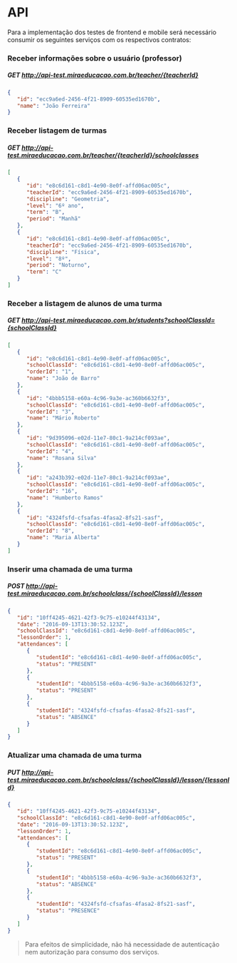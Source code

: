 # API
Para a implementação dos testes de frontend e mobile será necessário consumir os seguintes serviços com os respectivos contratos:

### Receber informações sobre o usuário (professor)


##### GET http://api-test.miraeducacao.com.br/teacher/{teacherId}
```json
{
   "id": "ecc9a6ed-2456-4f21-8909-60535ed1670b",
   "name": "João Ferreira"
}
```

### Receber listagem de turmas

##### GET http://api-test.miraeducacao.com.br/teacher/{teacherId}/schoolclasses
```json
[
   {
      "id": "e8c6d161-c8d1-4e90-8e0f-affd06ac005c",
      "teacherId": "ecc9a6ed-2456-4f21-8909-60535ed1670b",
      "discipline": "Geometria",
      "level": "6º ano",
      "term": "B",
      "period": "Manhã"
   },
   {
      "id": "e8c6d161-c8d1-4e90-8e0f-affd06ac005c",
      "teacherId": "ecc9a6ed-2456-4f21-8909-60535ed1670b",
      "discipline": "Física",
      "level": "8º",
      "period": "Noturno",
      "term": "C"
   }
]
```

### Receber a listagem de alunos de uma turma

##### GET 	http://api-test.miraeducacao.com.br/students?schoolClassId={schoolClassId}
```json
[
   {
      "id": "e8c6d161-c8d1-4e90-8e0f-affd06ac005c",
      "schoolClassId": "e8c6d161-c8d1-4e90-8e0f-affd06ac005c",
      "orderId": "1",
      "name": "João de Barro"
   },
   {
      "id": "4bbb5158-e60a-4c96-9a3e-ac360b6632f3",
      "schoolClassId": "e8c6d161-c8d1-4e90-8e0f-affd06ac005c",
      "orderId": "3",
      "name": "Mário Roberto"
   },
   {
      "id": "9d395096-e02d-11e7-80c1-9a214cf093ae",
      "schoolClassId": "e8c6d161-c8d1-4e90-8e0f-affd06ac005c",
      "orderId": "4",
      "name": "Rosana Silva"
   },
   {
      "id": "a243b392-e02d-11e7-80c1-9a214cf093ae",
      "schoolClassId": "e8c6d161-c8d1-4e90-8e0f-affd06ac005c",
      "orderId": "16",
      "name": "Humberto Ramos"
   },
   {
      "id": "4324fsfd-cfsafas-4fasa2-8fs21-sasf",
      "schoolClassId": "e8c6d161-c8d1-4e90-8e0f-affd06ac005c",
      "orderId": "8",
      "name": "Maria Alberta"
   }
]
```

### Inserir uma chamada de uma turma

##### POST 	http://api-test.miraeducacao.com.br/schoolclass/{schoolClassId}/lesson
```json
{
   "id": "10ff4245-4621-42f3-9c75-e10244f43134",
   "date": "2016-09-13T13:30:52.123Z",
   "schoolClassId": "e8c6d161-c8d1-4e90-8e0f-affd06ac005c",
   "lessonOrder": 1,
   "attendances": [
      {
         "studentId": "e8c6d161-c8d1-4e90-8e0f-affd06ac005c",
         "status": "PRESENT"
      },
      {
         "studentId": "4bbb5158-e60a-4c96-9a3e-ac360b6632f3",
         "status": "PRESENT"
      },
      {
         "studentId": "4324fsfd-cfsafas-4fasa2-8fs21-sasf",
         "status": "ABSENCE"
      }
   ]
}
```

### Atualizar uma chamada de uma turma

##### PUT 	http://api-test.miraeducacao.com.br/schoolclass/{schoolClassId}/lesson/{lessonId}
```json
{
   "id": "10ff4245-4621-42f3-9c75-e10244f43134",
   "schoolClassId": "e8c6d161-c8d1-4e90-8e0f-affd06ac005c",
   "date": "2016-09-13T13:30:52.123Z",
   "lessonOrder": 1,
   "attendances": [
      {
         "studentId": "e8c6d161-c8d1-4e90-8e0f-affd06ac005c",
         "status": "PRESENT"
      },
      {
         "studentId": "4bbb5158-e60a-4c96-9a3e-ac360b6632f3",
         "status": "ABSENCE"
      },
      {
         "studentId": "4324fsfd-cfsafas-4fasa2-8fs21-sasf",
         "status": "PRESENCE"
      }
   ]
}
```

> Para efeitos de simplicidade, não há necessidade de autenticação nem autorização para consumo dos serviços.
